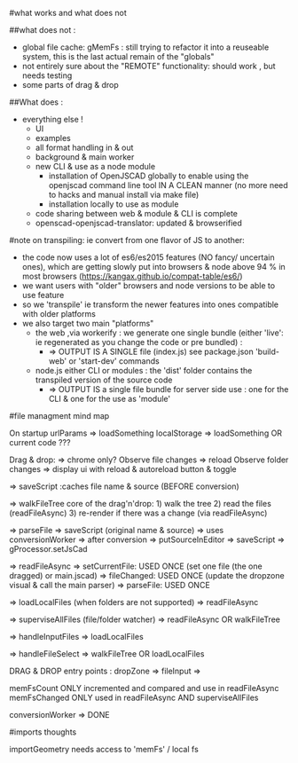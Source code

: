 #what works and what does not

##what does not :

- global file cache:  gMemFs : still trying to refactor it into a reuseable system, this is the last actual remain of the "globals"
- not entirely sure about the "REMOTE" functionality: should work , but needs testing
- some parts of drag & drop

##What does :
- everything else !
  - UI
  - examples
  - all format handling in & out
  - background & main worker
  - new CLI & use as a node module
    - installation of OpenJSCAD globally to enable using the openjscad command line tool IN A CLEAN manner
  (no more need to hacks and manual install via make file)
    - installation locally to use as module
  - code sharing between web & module & CLI is complete
  - openscad-openjscad-translator: updated & browserified

#note on transpiling: ie convert from one flavor of JS to another:

- the code now uses a lot of es6/es2015 features (NO fancy/ uncertain ones), which are getting
slowly put into browsers & node above 94 % in most browsers (https://kangax.github.io/compat-table/es6/)
- we want users with "older" browsers and node versions to be able to use feature
- so we 'transpile' ie transform the newer features into ones compatible with older platforms
- we also target two main "platforms"
     * the web  ,via workerify : we generate one single bundle (either 'live': ie regenerated as you change the code or pre bundled) :
       * => OUTPUT IS A SINGLE file (index.js) see package.json 'build-web' or 'start-dev' commands
     * node.js either CLI or modules : the 'dist' folder contains the transpiled version of the source code
       * => OUTPUT IS a single file bundle for server side use : one for the CLI & one for the use as 'module'

#file managment mind map

On startup
  urlParams => loadSomething
  localStorage => loadSomething OR current code ???

Drag & drop:
  => chrome only?
    Observe file changes => reload
    Observe folder changes => display ui with reload & autoreload button & toggle

  => saveScript :caches file name & source (BEFORE conversion)

  => walkFileTree
      core of the drag'n'drop:
        1) walk the tree
        2) read the files (readFileAsync)
        3) re-render if there was a change (via readFileAsync)

  => parseFile
      => saveScript (original name & source)
      => uses conversionWorker
      => after conversion
        => putSourceInEditor
        => saveScript
        => gProcessor.setJsCad


   => readFileAsync
    => setCurrentFile: USED ONCE (set one file (the one dragged) or main.jscad)
      => fileChanged: USED ONCE (update the dropzone visual & call the main parser)
        => parseFile: USED ONCE

   => loadLocalFiles (when folders are not supported)
    => readFileAsync

   => superviseAllFiles (file/folder watcher)
    => readFileAsync OR walkFileTree

   => handleInputFiles
    => loadLocalFiles

   => handleFileSelect
    => walkFileTree OR loadLocalFiles



DRAG & DROP entry points :
  dropZone =>
  fileInput =>


memFsCount ONLY incremented and compared and use in readFileAsync
memFsChanged ONLY used in readFileAsync AND superviseAllFiles

conversionWorker
  => DONE

#imports thoughts

importGeometry needs access to 'memFs' / local fs
